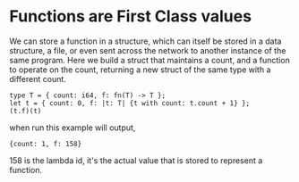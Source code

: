 # Functions are First Class values

We can store a function in a structure, which can itself be stored in a data
structure, a file, or even sent across the network to another instance of the
same program. Here we build a struct that maintains a count, and a function to
operate on the count, returning a new struct of the same type with a different
count.

```
type T = { count: i64, f: fn(T) -> T };
let t = { count: 0, f: |t: T| {t with count: t.count + 1} };
(t.f)(t)
```

when run this example will output,

```
{count: 1, f: 158}
```

158 is the lambda id, it's the actual value that is stored to represent a
function.
